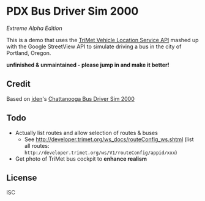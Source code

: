 # PDX Bus Driver Sim 2000
*Extreme Alpha Edition*

This is a demo that uses the [TriMet Vehicle Location Service API](http://developer.trimet.org/ws_docs/vehicle_locations_ws.shtml) mashed up with the Google StreetView API to simulate driving a bus in the city of Portland, Oregon.

**unfinished & unmaintained - please jump in and make it better!**

## Credit

Based on [jden](http://github.com/jden)'s [Chattanooga Bus Driver Sim 2000](http://jden.github.io/bus-sim)

## Todo

* Actually list routes and allow selection of routes & buses
  * See http://developer.trimet.org/ws_docs/routeConfig_ws.shtml (list all routes: `http://developer.trimet.org/ws/V1/routeConfig/appid/xxx`)
* Get photo of TriMet bus cockpit to **enhance realism**

## License

ISC
